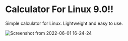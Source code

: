 # Calculator For Linux 9.0!!
Simple calculator for Linux.
Lightweight and easy to use.

![Screenshot from 2022-06-01 16-24-24](https://user-images.githubusercontent.com/52569279/171441051-c03a2f38-ea38-4ee8-86a1-e2efc2620133.png)
